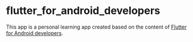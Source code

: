 # flutter_for_android_developers

This app is a personal learning app created based on the content of [Flutter for Android developers](https://docs.flutter.dev/get-started/flutter-for/android-devs).